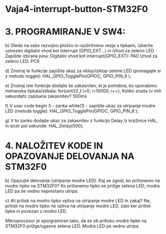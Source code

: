 # Vaja4-interrupt-button-STM32F0

# 3. PROGRAMIRANJE V SW4:

b) Glede na vašo razvojno ploščo in razširitveno vezje s tipkami, izberite ustrezen digitalni vhod kot interrupt (GPIO_EXT...) in izhod za zeleno LED. Zapišite izbrana pina:
   Digitalni vhod kot interrupt(GPIO_EXT): PA0
   Izhod za zeleno LED: PC9

d) Znotraj te funkcije zapišite ukaz za vklop/izklop zelene LED (pomagajte si z metodo toggle):
   HAL_GPIO_TogglePin(GPIOC, GPIO_PIN_9 );

e) Znotraj iste funkcije dodajte še zakasnitev, ki je potrebna, ko uporabimo mehanska tipkala/stikala: for(uint32_t i=0; i<10000; i++);
   Koliko znaša (v mili sekundah) zapisana zakasnitev? 500ms

f) V user code begin 3 - zanka while(1) - zapišite ukaz za utripanje modre LED (metoda toggle):
   HAL_GPIO_TogglePin(GPIOC, GPIO_PIN_8 );

g) V to zanko dodajte ukaz za zakasnitev z funkcijo Delay iz knjižnice HAL, in sicer pol sekunde:
   HAL_Delay(500);

# 4. NALOŽITEV KODE IN OPAZOVANJE DELOVANJA NA STM32F0

b) Opazujte delovanje (utripanje modre LED). Kaj se zgodi, ko pritisnemo na modro tipko na STM32F0?
   Ko pritisnemo tipko se prižge zelena LED, modra LED pa še vedno neprestano utripa.

c) Ali pritisk na modro tipko vpliva na utripanje modre LED in zakaj?
   Ne, pritisk na modro tipko ne vpliva na utripanje modre LED, zato ker pritisk tipke ni povezan z modro LED.
   
   
Mikroprocesor je sporgramiran tako, da se ob pritisku modre tipke na STM32F0 prižge/ugasne zelena LED. Modra LED pa vedno utripa.    
   
